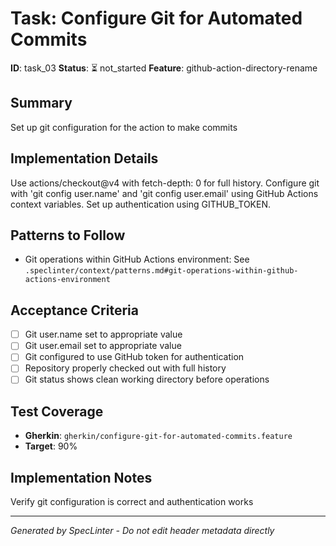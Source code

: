 # Task: Configure Git for Automated Commits

**ID**: task_03
**Status**: ⏳ not_started
**Feature**: github-action-directory-rename

## Summary
Set up git configuration for the action to make commits

## Implementation Details
Use actions/checkout@v4 with fetch-depth: 0 for full history. Configure git with &#x27;git config user.name&#x27; and &#x27;git config user.email&#x27; using GitHub Actions context variables. Set up authentication using GITHUB_TOKEN.

## Patterns to Follow
- Git operations within GitHub Actions environment: See `.speclinter/context/patterns.md#git-operations-within-github-actions-environment`

## Acceptance Criteria
- [ ] Git user.name set to appropriate value
- [ ] Git user.email set to appropriate value
- [ ] Git configured to use GitHub token for authentication
- [ ] Repository properly checked out with full history
- [ ] Git status shows clean working directory before operations

## Test Coverage
- **Gherkin**: `gherkin/configure-git-for-automated-commits.feature`
- **Target**: 90%

## Implementation Notes
Verify git configuration is correct and authentication works

---
*Generated by SpecLinter - Do not edit header metadata directly*